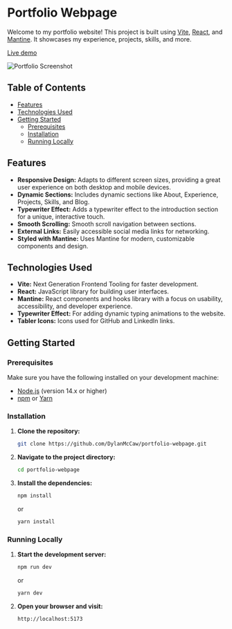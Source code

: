 # Portfolio Webpage

Welcome to my portfolio website! This project is built using [Vite](https://vitejs.dev/), [React](https://reactjs.org/), and [Mantine](https://mantine.dev/). It showcases my experience, projects, skills, and more.

[Live demo](https://dylan.software)

![Portfolio Screenshot](https://github.com/DylanMcCaw/personal-website/blob/main/public/personal-website-screenshot-updated-v2.png)

## Table of Contents

- [Features](#features)
- [Technologies Used](#technologies-used)
- [Getting Started](#getting-started)
  - [Prerequisites](#prerequisites)
  - [Installation](#installation)
  - [Running Locally](#running-locally)

## Features

- **Responsive Design:** Adapts to different screen sizes, providing a great user experience on both desktop and mobile devices.
- **Dynamic Sections:** Includes dynamic sections like About, Experience, Projects, Skills, and Blog.
- **Typewriter Effect:** Adds a typewriter effect to the introduction section for a unique, interactive touch.
- **Smooth Scrolling:** Smooth scroll navigation between sections.
- **External Links:** Easily accessible social media links for networking.
- **Styled with Mantine:** Uses Mantine for modern, customizable components and design.

## Technologies Used

- **Vite:** Next Generation Frontend Tooling for faster development.
- **React:** JavaScript library for building user interfaces.
- **Mantine:** React components and hooks library with a focus on usability, accessibility, and developer experience.
- **Typewriter Effect:** For adding dynamic typing animations to the website.
- **Tabler Icons:** Icons used for GitHub and LinkedIn links.

## Getting Started

### Prerequisites

Make sure you have the following installed on your development machine:

- [Node.js](https://nodejs.org/en/) (version 14.x or higher)
- [npm](https://www.npmjs.com/) or [Yarn](https://yarnpkg.com/)

### Installation

1. **Clone the repository:**
   ```bash
   git clone https://github.com/DylanMcCaw/portfolio-webpage.git
   ```
2. **Navigate to the project directory:**
   ```bash
   cd portfolio-webpage
   ```
3. **Install the dependencies:**
   ```bash
   npm install
   ```
   or
   ```bash
   yarn install
   ```

### Running Locally

1. **Start the development server:**
   ```bash
   npm run dev
   ```
   or
   ```bash
   yarn dev
   ```

2. **Open your browser and visit:**
   ```
   http://localhost:5173
   ```
